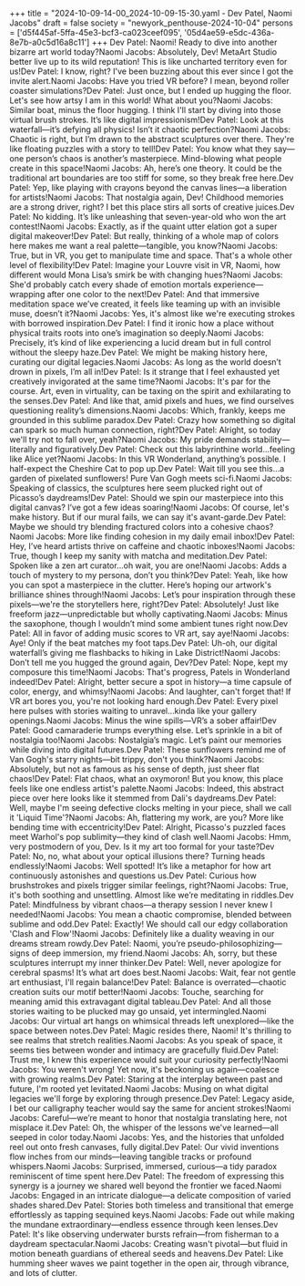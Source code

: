 +++
title = "2024-10-09-14-00_2024-10-09-15-30.yaml - Dev Patel, Naomi Jacobs"
draft = false
society = "newyork_penthouse-2024-10-04"
persons = ['d5f445af-5ffa-45e3-bcf3-ca023ceef095', '05d4ae59-e5dc-436a-8e7b-a0c5d16a8c11']
+++
Dev Patel: Naomi! Ready to dive into another bizarre art world today?Naomi Jacobs: Absolutely, Dev! MetaArt Studio better live up to its wild reputation! This is like uncharted territory even for us!Dev Patel: I know, right? I've been buzzing about this ever since I got the invite alert.Naomi Jacobs: Have you tried VR before? I mean, beyond roller coaster simulations?Dev Patel: Just once, but I ended up hugging the floor. Let's see how artsy I am in this world! What about you?Naomi Jacobs: Similar boat, minus the floor hugging. I think I'll start by diving into those virtual brush strokes. It’s like digital impressionism!Dev Patel: Look at this waterfall—it’s defying all physics! Isn’t it chaotic perfection?Naomi Jacobs: Chaotic is right, but I’m drawn to the abstract sculptures over there. They're like floating puzzles with a story to tell!Dev Patel: You know what they say—one person’s chaos is another’s masterpiece. Mind-blowing what people create in this space!Naomi Jacobs: Ah, here’s one theory. It could be the traditional art boundaries are too stiff for some, so they break free here.Dev Patel: Yep, like playing with crayons beyond the canvas lines—a liberation for artists!Naomi Jacobs: That nostalgia again, Dev! Childhood memories are a strong driver, right? I bet this place stirs all sorts of creative juices.Dev Patel: No kidding. It’s like unleashing that seven-year-old who won the art contest!Naomi Jacobs: Exactly, as if the quaint utter elation got a super digital makeover!Dev Patel: But really, thinking of a whole map of colors here makes me want a real palette—tangible, you know?Naomi Jacobs: True, but in VR, you get to manipulate time and space. That's a whole other level of flexibility!Dev Patel: Imagine your Louvre visit in VR, Naomi, how different would Mona Lisa’s smirk be with changing hues?Naomi Jacobs: She'd probably catch every shade of emotion mortals experience—wrapping after one color to the next!Dev Patel: And that immersive meditation space we’ve created, it feels like teaming up with an invisible muse, doesn’t it?Naomi Jacobs: Yes, it's almost like we're executing strokes with borrowed inspiration.Dev Patel: I find it ironic how a place without physical traits roots into one’s imagination so deeply.Naomi Jacobs: Precisely, it’s kind of like experiencing a lucid dream but in full control without the sleepy haze.Dev Patel: We might be making history here, curating our digital legacies.Naomi Jacobs: As long as the world doesn’t drown in pixels, I’m all in!Dev Patel: Is it strange that I feel exhausted yet creatively invigorated at the same time?Naomi Jacobs: It's par for the course. Art, even in virtuality, can be taxing on the spirit and exhilarating to the senses.Dev Patel: And like that, amid pixels and hues, we find ourselves questioning reality’s dimensions.Naomi Jacobs: Which, frankly, keeps me grounded in this sublime paradox.Dev Patel: Crazy how something so digital can spark so much human connection, right?Dev Patel: Alright, so today we'll try not to fall over, yeah?Naomi Jacobs: My pride demands stability—literally and figuratively.Dev Patel: Check out this labyrinthine world...feeling like Alice yet?Naomi Jacobs: In this VR Wonderland, anything’s possible. I half-expect the Cheshire Cat to pop up.Dev Patel: Wait till you see this...a garden of pixelated sunflowers! Pure Van Gogh meets sci-fi.Naomi Jacobs: Speaking of classics, the sculptures here seem plucked right out of Picasso’s daydreams!Dev Patel: Should we spin our masterpiece into this digital canvas? I’ve got a few ideas soaring!Naomi Jacobs: Of course, let's make history. But if our mural fails, we can say it's avant-garde.Dev Patel: Maybe we should try blending fractured colors into a cohesive chaos?Naomi Jacobs: More like finding cohesion in my daily email inbox!Dev Patel: Hey, I’ve heard artists thrive on caffeine and chaotic inboxes!Naomi Jacobs: True, though I keep my sanity with matcha and meditation.Dev Patel: Spoken like a zen art curator...oh wait, you are one!Naomi Jacobs: Adds a touch of mystery to my persona, don’t you think?Dev Patel: Yeah, like how you can spot a masterpiece in the clutter. Here’s hoping our artwork's brilliance shines through!Naomi Jacobs: Let’s pour inspiration through these pixels—we're the storytellers here, right?Dev Patel: Absolutely! Just like freeform jazz—unpredictable but wholly captivating.Naomi Jacobs: Minus the saxophone, though I wouldn’t mind some ambient tunes right now.Dev Patel: All in favor of adding music scores to VR art, say aye!Naomi Jacobs: Aye! Only if the beat matches my foot taps.Dev Patel: Uh-oh, our digital waterfall’s giving me flashbacks to hiking in Lake District!Naomi Jacobs: Don’t tell me you hugged the ground again, Dev?Dev Patel: Nope, kept my composure this time!Naomi Jacobs: That's progress, Patels in Wonderland indeed!Dev Patel: Alright, better secure a spot in history—a time capsule of color, energy, and whimsy!Naomi Jacobs: And laughter, can't forget that! If VR art bores you, you're not looking hard enough.Dev Patel: Every pixel here pulses with stories waiting to unravel...kinda like your gallery openings.Naomi Jacobs: Minus the wine spills—VR’s a sober affair!Dev Patel: Good camaraderie trumps everything else. Let’s sprinkle in a bit of nostalgia too!Naomi Jacobs: Nostalgia’s magic. Let’s paint our memories while diving into digital futures.Dev Patel: These sunflowers remind me of Van Gogh's starry nights—bit trippy, don't you think?Naomi Jacobs: Absolutely, but not as famous as his sense of depth, just sheer flat chaos!Dev Patel: Flat chaos, what an oxymoron! But you know, this place feels like one endless artist's palette.Naomi Jacobs: Indeed, this abstract piece over here looks like it stemmed from Dali's daydreams.Dev Patel: Well, maybe I'm seeing defective clocks melting in your piece, shall we call it 'Liquid Time'?Naomi Jacobs: Ah, flattering my work, are you? More like bending time with eccentricity!Dev Patel: Alright, Picasso's puzzled faces meet Warhol's pop sublimity—they kind of clash well.Naomi Jacobs: Hmm, very postmodern of you, Dev. Is it my art too formal for your taste?Dev Patel: No, no, what about your optical illusions there? Turning heads endlessly!Naomi Jacobs: Well spotted! It’s like a metaphor for how art continuously astonishes and questions us.Dev Patel: Curious how brushstrokes and pixels trigger similar feelings, right?Naomi Jacobs: True, it's both soothing and unsettling. Almost like we’re meditating in riddles.Dev Patel: Mindfulness by vibrant chaos—a therapy session I never knew I needed!Naomi Jacobs: You mean a chaotic compromise, blended between sublime and odd.Dev Patel: Exactly! We should call our edgy collaboration 'Clash and Flow'!Naomi Jacobs: Definitely like a duality weaving in our dreams stream rowdy.Dev Patel: Naomi, you’re pseudo-philosophizing—signs of deep immersion, my friend.Naomi Jacobs: Ah, sorry, but these sculptures interrupt my inner thinker.Dev Patel: Well, never apologize for cerebral spasms! It’s what art does best.Naomi Jacobs: Wait, fear not gentle art enthusiast, I'll regain balance!Dev Patel: Balance is overrated—chaotic creation suits our motif better!Naomi Jacobs: Touche, searching for meaning amid this extravagant digital tableau.Dev Patel: And all those stories waiting to be plucked may go unsaid, yet intermingled.Naomi Jacobs: Our virtual art hangs on whimsical threads left unexplored—like the space between notes.Dev Patel: Magic resides there, Naomi! It's thrilling to see realms that stretch realities.Naomi Jacobs: As you speak of space, it seems ties between wonder and intimacy are gracefully fluid.Dev Patel: Trust me, I knew this experience would suit your curiosity perfectly!Naomi Jacobs: You weren't wrong! Yet now, it's beckoning us again—coalesce with growing realms.Dev Patel: Staring at the interplay between past and future, I'm rooted yet levitated.Naomi Jacobs: Musing on what digital legacies we'll forge by exploring through presence.Dev Patel: Legacy aside, I bet our calligraphy teacher would say the same for ancient strokes!Naomi Jacobs: Careful—we’re meant to honor that nostalgia translating here, not misplace it.Dev Patel: Oh, the whisper of the lessons we've learned—all seeped in color today.Naomi Jacobs: Yes, and the histories that unfolded reel out onto fresh canvases, fully digital.Dev Patel: Our vivid inventions flow inches from our minds—leaving tangible tracks or profound whispers.Naomi Jacobs: Surprised, immersed, curious—a tidy paradox reminiscent of time spent here.Dev Patel: The freedom of expressing this synergy is a journey we shared well beyond the frontier we faced.Naomi Jacobs: Engaged in an intricate dialogue—a delicate composition of varied shades shared.Dev Patel: Stories both timeless and transitional that emerge effortlessly as tapping sequined keys.Naomi Jacobs: Fade out while making the mundane extraordinary—endless essence through keen lenses.Dev Patel: It's like observing underwater bursts refrain—from fisherman to a daydream spectacular.Naomi Jacobs: Creating wasn't pivotal—but fluid in motion beneath guardians of ethereal seeds and heavens.Dev Patel: Like humming sheer waves we paint together in the open air, through vibrance, and lots of clutter.